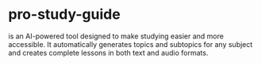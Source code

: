 # pro-study-guide
is an AI-powered tool designed to make studying easier and more accessible. It automatically generates topics and subtopics for any subject and creates complete lessons in both text and audio formats.

